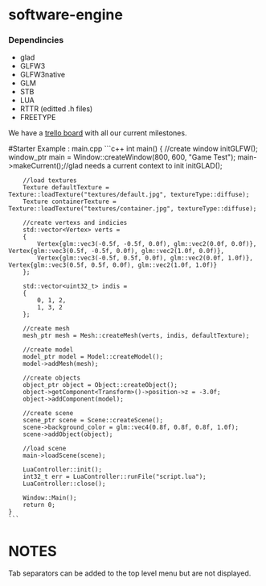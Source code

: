 <h1>software-engine</h1>
<h3>Dependincies</h3>
<ul>
	<li>glad</li>
	<li>GLFW3</li>
	<li>GLFW3native</li>
	<li>GLM</li>
	<li>STB</li>
	<li>LUA</li>
	<li>RTTR (editted .h files)</li>
	<li>FREETYPE</li>
</ul>

<p>We have a <a href="https://trello.com/b/nJ8ITIK7/software-engine-swe">trello board</a> with all our current milestones.</p>

#Starter Example : main.cpp
	```c++
	int main()
	{
		//create window
		initGLFW();
		window_ptr main = Window::createWindow(800, 600, "Game Test");
		main->makeCurrent();//glad needs a current context to init
		initGLAD();

		//load textures
		Texture defaultTexture = Texture::loadTexture("textures/default.jpg", textureType::diffuse);
		Texture containerTexture = Texture::loadTexture("textures/container.jpg", textureType::diffuse);

		//create vertexs and indicies
		std::vector<Vertex> verts =
		{
			Vertex{glm::vec3(-0.5f, -0.5f, 0.0f), glm::vec2(0.0f, 0.0f)}, Vertex{glm::vec3(0.5f, -0.5f, 0.0f), glm::vec2(1.0f, 0.0f)},
			Vertex{glm::vec3(-0.5f, 0.5f, 0.0f), glm::vec2(0.0f, 1.0f)}, Vertex{glm::vec3(0.5f, 0.5f, 0.0f), glm::vec2(1.0f, 1.0f)}
		};

		std::vector<uint32_t> indis =
		{
			0, 1, 2,
			1, 3, 2
		};

		//create mesh
		mesh_ptr mesh = Mesh::createMesh(verts, indis, defaultTexture);

		//create model
		model_ptr model = Model::createModel();
		model->addMesh(mesh);

		//create objects
		object_ptr object = Object::createObject();
		object->getComponent<Transform>()->position->z = -3.0f;
		object->addComponent(model);

		//create scene
		scene_ptr scene = Scene::createScene();
		scene->background_color = glm::vec4(0.8f, 0.8f, 0.8f, 1.0f);
		scene->addObject(object);

		//load scene
		main->loadScene(scene);

		LuaController::init();
		int32_t err = LuaController::runFile("script.lua");
		LuaController::close();

		Window::Main();
		return 0;
	}
	```

# NOTES 
Tab separators can be added to the top level menu but are not displayed.
